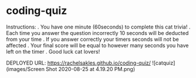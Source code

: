 # coding-quiz 
Instructions: 
. You have one minute (60seconds) to complete this cat trivia! 
. Each time you answer the question incorrectly 10 seconds will be deducted from your time 
. If you answer correctly your timers seconds will not be affected 
. Your final score will be equal to however many seconds you have left on the timer 
. Good luck cat lovers! 

DEPLOYED URL: https://rachelsakles.github.io/coding-quiz/
![catquiz](images/Screen Shot 2020-08-25 at 4.19.20 PM.png)